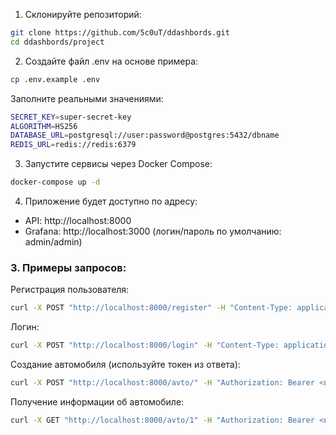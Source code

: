 1. Склонируйте репозиторий:
```bash
git clone https://github.com/5c0uT/ddashbords.git
cd ddashbords/project
```

2. Создайте файл .env на основе примера:
```bash
cp .env.example .env
```

Заполните реальными значениями:
```bash
SECRET_KEY=super-secret-key
ALGORITHM=HS256
DATABASE_URL=postgresql://user:password@postgres:5432/dbname
REDIS_URL=redis://redis:6379
```

3. Запустите сервисы через Docker Compose:
```bash
docker-compose up -d
```

4. Приложение будет доступно по адресу:
- API: http://localhost:8000
- Grafana: http://localhost:3000 (логин/пароль по умолчанию: admin/admin)

### 3. Примеры запросов:

Регистрация пользователя:
```bash
curl -X POST "http://localhost:8000/register" -H "Content-Type: application/json" -d '{"login":"user1", "password":"pass"}'
```

Логин:
```bash
curl -X POST "http://localhost:8000/login" -H "Content-Type: application/json" -d '{"login":"user1", "password":"pass"}'
```

Создание автомобиля (используйте токен из ответа):
```bash
curl -X POST "http://localhost:8000/avto/" -H "Authorization: Bearer <ваш-токен>" -H "Content-Type: application/json" -d '{"brand":"Toyota", "model":"Camry", "year":2020}'
```

Получение информации об автомобиле:
```bash
curl -X GET "http://localhost:8000/avto/1" -H "Authorization: Bearer <ваш-токен>"
```
